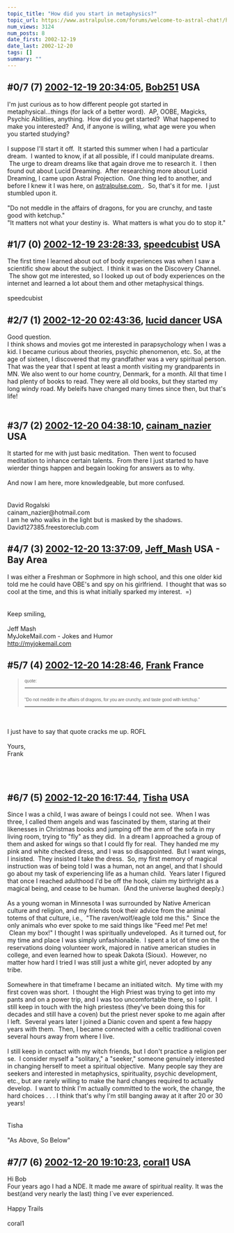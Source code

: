 ```yaml
---
topic_title: "How did you start in metaphysics?"
topic_url: https://www.astralpulse.com/forums/welcome-to-astral-chat!/how-did-you-start-in-metaphysics
num_views: 3124
num_posts: 8
date_first: 2002-12-19
date_last: 2002-12-20
tags: []
summary: ""
---
```


## \#0/7 (7) [2002-12-19 20:34:05](https://www.astralpulse.com/forums/index.php?msg=118648), [Bob251](https://www.astralpulse.com/forums/profile/?u=1025) USA ##
<section>
I'm just curious as to how different people got started in metaphysical...things (for lack of a better word).  AP, OOBE, Magicks, Psychic Abilities, anything.  How did you get started?  What happened to make you interested?  And, if anyone is willing, what age were you when you started studying?
<br>
<br>
I suppose I'll start it off.  It started this summer when I had a particular dream.  I wanted to know, if at all possible, if I could manipulate dreams.  The urge to dream dreams like that again drove me to research it.  I then found out about Lucid Dreaming.  After researching more about Lucid Dreaming, I came upon Astral Projection.  One thing led to another, and before I knew it I was here, on
<a class="bbc_link" href="https://www.astralpulse.com/forums///astralpulse.com" rel="noopener" target="_blank">
 astralpulse.com
</a>
.  So, that's it for me.  I just stumbled upon it.
<br>
<br>
"Do not meddle in the affairs of dragons, for you are crunchy, and taste good with ketchup."
<br>
"It matters not what your destiny is.  What matters is what you do to stop it."
</section>

## \#1/7 (0) [2002-12-19 23:28:33](https://www.astralpulse.com/forums/index.php?msg=19114), [speedcubist](https://www.astralpulse.com/forums/profile/?u=1464) USA ##
<section>
The first time I learned about out of body experiences was when I saw a scientific show about the subject.  I think it was on the Discovery Channel.  The show got me interested, so I looked up out of body experiences on the internet and learned a lot about them and other metaphysical things.
<br>
<br>
speedcubist
</section>

## \#2/7 (1) [2002-12-20 02:43:36](https://www.astralpulse.com/forums/index.php?msg=19122), [lucid dancer](https://www.astralpulse.com/forums/profile/?u=577) USA ##
<section>
Good question.
<marquee id="marquee">
</marquee>
I think shows and movies got me interested in parapsychology when I was a kid. I became curious about theories, psychic phenomenon, etc. So, at the age of sixteen, I discovered that my grandfather was a very spiritual person. That was the year that I spent at least a month visiting my grandparents in MN. We also went to our home country, Denmark, for a month. All that time I had plenty of books to read. They were all old books, but they started my long windy road. My beleifs have changed many times since then, but that's life!
<br>
<br>
</section>

## \#3/7 (2) [2002-12-20 04:38:10](https://www.astralpulse.com/forums/index.php?msg=19125), [cainam_nazier](https://www.astralpulse.com/forums/profile/?u=166) USA ##
<section>
It started for me with just basic meditation.  Then went to focused meditation to inhance certain talents.  From there I just started to have wierder things happen and begain looking for answers as to why.
<br>
<br>
And now I am here, more knowledgeable, but more confused.
<br>
<br>
<br>
David Rogalski
<br>
cainam_nazier@hotmail.com
<br>
I am he who walks in the light but is masked by the shadows.
<br>
David127385.freestoreclub.com
</section>

## \#4/7 (3) [2002-12-20 13:37:09](https://www.astralpulse.com/forums/index.php?msg=19142), [Jeff_Mash](https://www.astralpulse.com/forums/profile/?u=867) USA - Bay Area ##
<section>
I was either a Freshman or Sophmore in high school, and this one older kid told me he could have OBE's and spy on his girlfriend.  I thought that was so cool at the time, and this is what initially sparked my interest.  =)
<br>
<br>
<br>
Keep smiling,
<br>
<br>
Jeff Mash
<br>
MyJokeMail.com - Jokes and Humor
<br>
<a class="bbc_link" href="http://myjokemail.com" rel="noopener" target="_blank">
 http://myjokemail.com
</a>
</section>

## \#5/7 (4) [2002-12-20 14:28:46](https://www.astralpulse.com/forums/index.php?msg=19144), [Frank](https://www.astralpulse.com/forums/profile/?u=359) France ##
<section>
<blockquote id="quote">
 <font face='"Arial"' id="quote" size="1">
  quote:
  <hr height="1" id="quote" noshade=""/>
  <br>
  "Do not meddle in the affairs of dragons, for you are crunchy, and taste good with ketchup."
  <br>
  <hr height="1" id="quote" noshade=""/>
 </font>
</blockquote>
<br>
<br>
I just have to say that quote cracks me up. ROFL
<br>
<br>
Yours,
<br>
Frank
<br>
<br>
<br>
<br>
</section>

## \#6/7 (5) [2002-12-20 16:17:44](https://www.astralpulse.com/forums/index.php?msg=19147), [Tisha](https://www.astralpulse.com/forums/profile/?u=594) USA ##
<section>
Since I was a child, I was aware of beings I could not see.  When I was three, I called them angels and was fascinated by them, staring at their likenesses in Christmas books and jumping off the arm of the sofa in my living room, trying to "fly" as they did.  In a dream I approached a group of them and asked for wings so that I could fly for real.  They handed me my pink and white checked dress, and I was so disappointed.  But I want wings, I insisted.  They insisted I take the dress.  So, my first memory of magical instruction was of being told I was a human, not an angel, and that I should go about my task of experiencing life as a human child.  Years later I figured that once I reached adulthood I'd be off the hook, claim my birthright as a magical being, and cease to be human.  (And the universe laughed deeply.)
<br>
<br>
As a young woman in Minnesota I was surrounded by Native American culture and religion, and my friends took their advice from the animal totems of that culture, i.e.,  "The raven/wolf/eagle told me this."  Since the only animals who ever spoke to me said things like "Feed me! Pet me!  Clean my box!" I thought I was spiritually undeveloped.  As it turned out, for my time and place I was simply unfashionable.  I spent a lot of time on the reservations doing volunteer work, majored in native american studies in college, and even learned how to speak Dakota (Sioux).  However, no matter how hard I tried I was still just a white girl, never adopted by any tribe.
<br>
<br>
Somewhere in that timeframe I became an initiated witch.  My time with my first coven was short.  I thought the High Priest was trying to get into my pants and on a power trip, and I was too uncomfortable there, so I split.  I still keep in touch with the high priestess (they've been doing this for decades and still have a coven) but the priest never spoke to me again after I left.  Several years later I joined a Dianic coven and spent a few happy years with them.  Then, I became connected with a celtic traditional coven several hours away from where I live.
<br>
<br>
I still keep in contact with my witch friends, but I don't practice a religion per se.  I consider myself a "solitary," a "seeker," someone genuinely interested in changing herself to meet a spiritual objective.  Many people say they are seekers and interested in metaphysics, spirituality, psychic development, etc., but are rarely willing to make the hard changes required to actually develop.  I want to think I'm actually committed to the work, the change, the hard choices . . . I think that's why I'm still banging away at it after 20 or 30 years!
<br>
<br>
<br>
Tisha
<br>
<br>
"As Above, So Below"
</section>

## \#7/7 (6) [2002-12-20 19:10:23](https://www.astralpulse.com/forums/index.php?msg=19154), [coral1](https://www.astralpulse.com/forums/profile/?u=1203) USA ##
<section>
Hi Bob
<br>
Four years ago I had a NDE. It made me aware of spiritual reality. It was the best(and very nearly the last) thing I`ve ever experienced.
<br>
<br>
Happy Trails
<br>
<br>
coral1
</section>